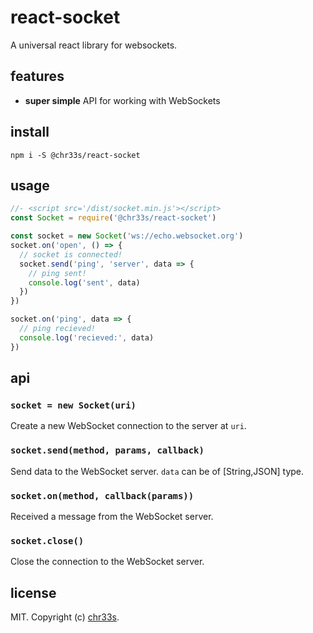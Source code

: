 # react-socket

A universal react library for websockets.

## features

- **super simple** API for working with WebSockets

## install

`npm i -S @chr33s/react-socket`

## usage

```js
//- <script src='/dist/socket.min.js'></script>
const Socket = require('@chr33s/react-socket')

const socket = new Socket('ws://echo.websocket.org')
socket.on('open', () => {
  // socket is connected!
  socket.send('ping', 'server', data => {
    // ping sent!
    console.log('sent', data)
  })
})

socket.on('ping', data => {
  // ping recieved!
  console.log('recieved:', data)
})
```

## api

### `socket = new Socket(uri)`

Create a new WebSocket connection to the server at `uri`.

### `socket.send(method, params, callback)`

Send data to the WebSocket server. `data` can be of [String,JSON] type.

### `socket.on(method, callback(params))`

Received a message from the WebSocket server.

### `socket.close()`

Close the connection to the WebSocket server.

## license

MIT. Copyright (c) [chr33s](https://github.com/chr33s).
